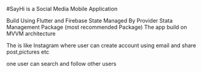 #SayHi is a Social Media Mobile Application

Build Using Flutter and Firebase
State Managed By Provider Stata Management Package (most recommended Package)
The app build on MVVM architecture

The is like Instagram where user can 
create account using email and share post,pictures etc

one user can search and follow other users
